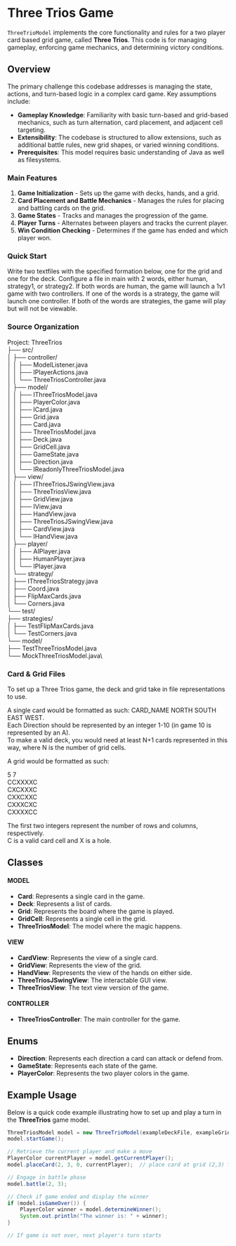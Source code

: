 # Three Trios Game

`ThreeTrioModel` implements the core functionality and rules for a two player card based grid game, 
called **Three Trios**. This code is for managing gameplay, enforcing game mechanics, 
and determining victory conditions.

## Overview

The primary challenge this codebase addresses is managing the state, actions, and turn-based logic 
in a complex card game. Key assumptions include:
- **Gameplay Knowledge**: Familiarity with basic turn-based and grid-based mechanics, 
such as turn alternation, card placement, and adjacent cell targeting.
- **Extensibility**: The codebase is structured to allow extensions, 
such as additional battle rules, new grid shapes, or varied winning conditions.
- **Prerequisites**: This model requires basic understanding of Java as well as filesystems.

### Main Features

1. **Game Initialization** - Sets up the game with decks, hands, and a grid.
2. **Card Placement and Battle Mechanics** - Manages the rules for placing and 
battling cards on the grid.
3. **Game States** - Tracks and manages the progression of the game.
4. **Player Turns** - Alternates between players and tracks the current player.
5. **Win Condition Checking** - Determines if the game has ended and which player won.

### Quick Start

Write two textfiles with the specified formation below, one for the grid and one for the deck. 
Configure a file in main with 2 words, either human, strategy1, or strategy2.
If both words are human, the game will launch a 1v1 game with two controllers.
If one of the words is a strategy, the game will launch one controller.
If both of the words are strategies, the game will play but will not be viewable.

### Source Organization


Project: ThreeTrios\
├── src/\
│   ├── controller/\
│   │   ├── ModelListener.java\
│   │   ├── IPlayerActions.java\
│   │   └── ThreeTriosController.java\
│   ├── model/\
│   │   ├── IThreeTriosModel.java\
│   │   ├── PlayerColor.java\
│   │   ├── ICard.java\
│   │   ├── Grid.java\
│   │   ├── Card.java\
│   │   ├── ThreeTriosModel.java\
│   │   ├── Deck.java\
│   │   ├── GridCell.java\
│   │   ├── GameState.java\
│   │   ├── Direction.java\
│   │   └── IReadonlyThreeTriosModel.java\
│   ├── view/\
│   │   ├── IThreeTriosJSwingView.java\
│   │   ├── ThreeTriosView.java\
│   │   ├── GridView.java\
│   │   ├── IView.java\
│   │   ├── HandView.java\
│   │   ├── ThreeTriosJSwingView.java\
│   │   ├── CardView.java\
│   │   └── IHandView.java\
│   ├── player/\
│   │   ├── AIPlayer.java\
│   │   ├── HumanPlayer.java\
│   │   └── IPlayer.java\
│   └── strategy/\
│       ├── IThreeTriosStrategy.java\
│       ├── Coord.java\
│       ├── FlipMaxCards.java\
│       └── Corners.java\
└── test/\
├── strategies/\
│   ├── TestFlipMaxCards.java\
│   └── TestCorners.java\
└── model/\
├── TestThreeTriosModel.java\
└── MockThreeTriosModel.java\


### Card & Grid Files

To set up a Three Trios game, the deck and grid take in file representations to use.

A single card would be formatted as such: CARD_NAME NORTH SOUTH EAST WEST.\
Each Direction should be represented by an integer 1-10 (in game 10 is represented by an A).\
To make a valid deck, you would need at least N+1 cards represented in this way, where N is the
number of grid cells.

A grid would be formatted as such:

5 7\
CCXXXXC\
CXCXXXC\
CXXCXXC\
CXXXCXC\
CXXXXCC

The first two integers represent the number of rows and columns, respectively.\
C is a valid card cell and X is a hole.

## Classes
#### MODEL
- **Card**: Represents a single card in the game.
- **Deck**: Represents a list of cards. 
- **Grid**: Represents the board where the game is played.
- **GridCell**: Represents a single cell in the grid.
- **ThreeTriosModel**: The model where the magic happens.
#### VIEW
- **CardView**: Represents the view of a single card.
- **GridView**: Represents the view of the grid.
- **HandView**: Represents the view of the hands on either side.
- **ThreeTriosJSwingView**: The interactable GUI view.
- **ThreeTriosView**: The text view version of the game.
#### CONTROLLER
- **ThreeTriosController**: The main controller for the game.

## Enums
- **Direction**: Represents each direction a card can attack or defend from.
- **GameState**: Represents each state of the game.
- **PlayerColor**: Represents the two player colors in the game. 

## Example Usage

Below is a quick code example illustrating how to set up and play a turn in the **ThreeTrios** 
game model.

```java
ThreeTriosModel model = new ThreeTrioModel(exampleDeckFile, exampleGridFile);
model.startGame();

// Retrieve the current player and make a move
PlayerColor currentPlayer = model.getCurrentPlayer();
model.placeCard(2, 3, 0, currentPlayer);  // place card at grid (2,3) from player's hand

// Engage in battle phase
model.battle(2, 3);

// Check if game ended and display the winner
if (model.isGameOver()) {
    PlayerColor winner = model.determineWinner();
    System.out.println("The winner is: " + winner);
}

// If game is not over, next player's turn starts
